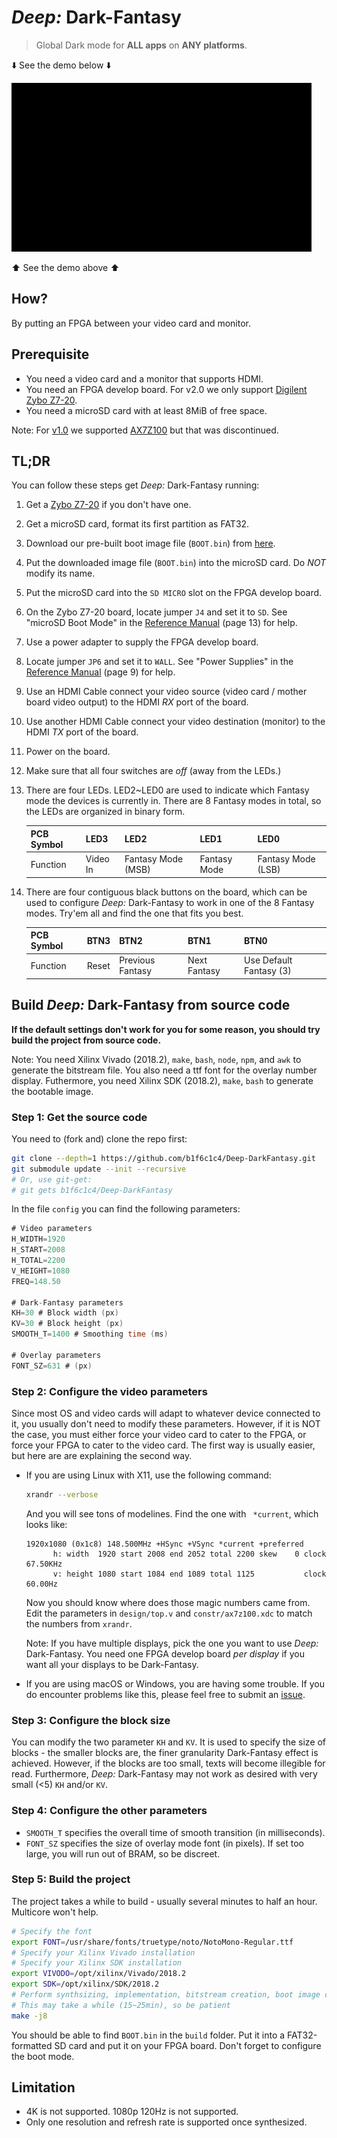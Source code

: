 # *Deep:* Dark-Fantasy

> Global Dark mode for **ALL apps** on **ANY platforms**.

:arrow_down: See the demo below :arrow_down:

![Demonstration of the Deep: Dark-Fantasy system.](demo.gif)

:arrow_up: See the demo above :arrow_up:

## How?

By putting an FPGA between your video card and monitor.

## Prerequisite

- You need a video card and a monitor that supports HDMI.
- You need an FPGA develop board. For v2.0 we only support [Digilent Zybo Z7-20](https://store.digilentinc.com/zybo-z7-zynq-7000-arm-fpga-soc-development-board/).
- You need a microSD card with at least 8MiB of free space.

Note: For [v1.0](https://github.com/b1f6c1c4/Deep-DarkFantasy/tree/v1.0)
we supported [AX7Z100](http://www.alinx.com.cn/index.php/default/content/124.html)
but that was discontinued.

## TL;DR

You can follow these steps get *Deep:* Dark-Fantasy running:

1. Get a [Zybo Z7-20](https://store.digilentinc.com/zybo-z7-zynq-7000-arm-fpga-soc-development-board/) if you don't have one.
1. Get a microSD card, format its first partition as FAT32.
1. Download our pre-built boot image file (`BOOT.bin`) from [here](https://github.com/b1f6c1c4/Deep-DarkFantasy/releases/latest/).
1. Put the downloaded image file (`BOOT.bin`) into the microSD card. Do *NOT* modify its name.
1. Put the microSD card into the `SD MICRO` slot on the FPGA develop board.
1. On the Zybo Z7-20 board, locate jumper `J4` and set it to `SD`. See "microSD Boot Mode" in the [Reference Manual](https://reference.digilentinc.com/_media/reference/programmable-logic/zybo-z7/zybo-z7_rm.pdf) (page 13) for help.
1. Use a power adapter to supply the FPGA develop board.
1. Locate jumper `JP6` and set it to `WALL`. See "Power Supplies" in the [Reference Manual](https://reference.digilentinc.com/_media/reference/programmable-logic/zybo-z7/zybo-z7_rm.pdf) (page 9) for help.
1. Use an HDMI Cable connect your video source (video card / mother board video output) to the HDMI *RX* port of the board.
1. Use another HDMI Cable connect your video destination (monitor) to the HDMI *TX* port of the board.
1. Power on the board.
1. Make sure that all four switches are *off* (away from the LEDs.)
1. There are four LEDs. LED2~LED0 are used to indicate which Fantasy mode the devices is currently in. There are 8 Fantasy modes in total, so the LEDs are organized in binary form.

    | PCB Symbol | LED3 | LED2 | LED1 | LED0 |
    | ---------- | ---- | ---- | ---- | ---- |
    | Function | Video In | Fantasy Mode (MSB) | Fantasy Mode | Fantasy Mode (LSB) |

1. There are four contiguous black buttons on the board, which can be used to configure *Deep:* Dark-Fantasy to work in one of the 8 Fantasy modes. Try'em all and find the one that fits you best.

    | PCB Symbol | BTN3 | BTN2 | BTN1 | BTN0 |
    | ---------- | ---- | ---- | ---- | ---- |
    | Function | Reset | Previous Fantasy | Next Fantasy | Use Default Fantasy (3) |

## Build *Deep:* Dark-Fantasy from source code

**If the default settings don't work for you for some reason, you should try build the project from source code.**

Note: You need Xilinx Vivado (2018.2), `make`, `bash`, `node`, `npm`, and `awk` to generate the bitstream file.
You also need a ttf font for the overlay number display.
Futhermore, you need Xilinx SDK (2018.2), `make`, `bash` to generate the bootable image.

### Step 1: Get the source code

You need to (fork and) clone the repo first:
```bash
git clone --depth=1 https://github.com/b1f6c1c4/Deep-DarkFantasy.git
git submodule update --init --recursive
# Or, use git-get:
# git gets b1f6c1c4/Deep-DarkFantasy
```

In the file `config` you can find the following parameters:
```verilog
# Video parameters
H_WIDTH=1920
H_START=2008
H_TOTAL=2200
V_HEIGHT=1080
FREQ=148.50

# Dark-Fantasy parameters
KH=30 # Block width (px)
KV=30 # Block height (px)
SMOOTH_T=1400 # Smoothing time (ms)

# Overlay parameters
FONT_SZ=631 # (px)
```

### Step 2: Configure the video parameters

Since most OS and video cards will adapt to whatever device connected to it,
you usually don't need to modify these parameters.
However, if it is NOT the case, you must either force your video card to cater to the FPGA,
or force your FPGA to cater to the video card.
The first way is usually easier, but here are are explaining the second way.

- If you are using Linux with X11, use the following command:

    ```bash
    xrandr --verbose
    ```
    And you will see tons of modelines.
    Find the one with ` *current`, which looks like:
    ```
    1920x1080 (0x1c8) 148.500MHz +HSync +VSync *current +preferred
          h: width  1920 start 2008 end 2052 total 2200 skew    0 clock  67.50KHz
          v: height 1080 start 1084 end 1089 total 1125           clock  60.00Hz
    ```
    Now you should know where does those magic numbers came from.
    Edit the parameters in `design/top.v` and `constr/ax7z100.xdc` to match the numbers from `xrandr`.

    Note: If you have multiple displays, pick the one you want to use *Deep:* Dark-Fantasy.
    You need one FPGA develop board *per display* if you want all your displays to be Dark-Fantasy.

- If you are using macOS or Windows, you are having some trouble.
    If you do encounter problems like this, please feel free to submit an [issue](https://github.com/b1f6c1c4/Deep-DarkFantasy/issues).

### Step 3: Configure the block size

You can modify the two parameter `KH` and `KV`.
It is used to specify the size of blocks - the smaller blocks are, the finer granularity Dark-Fantasy effect is achieved.
However, if the blocks are too small, texts will become illegible for read.
Furthermore, *Deep:* Dark-Fantasy may not work as desired with very small (<5) `KH` and/or `KV`.

### Step 4: Configure the other parameters

- `SMOOTH_T` specifies the overall time of smooth transition (in milliseconds).
- `FONT_SZ` specifies the size of overlay mode font (in pixels). If set too large, you will run out of BRAM, so be discreet.

### Step 5: Build the project

The project takes a while to build - usually several minutes to half an hour.
Multicore won't help.
```bash
# Specify the font
export FONT=/usr/share/fonts/truetype/noto/NotoMono-Regular.ttf
# Specify your Xilinx Vivado installation
# Specify your Xilinx SDK installation
export VIVODO=/opt/xilinx/Vivado/2018.2
export SDK=/opt/xilinx/SDK/2018.2
# Perform synthsizing, implementation, bitstream creation, boot image creation.
# This may take a while (15~25min), so be patient
make -j8
```

You should be able to find `BOOT.bin` in the `build` folder.
Put it into a FAT32-formatted SD card and put it on your FPGA board.
Don't forget to configure the boot mode.

## Limitation

- 4K is not supported. 1080p 120Hz is not supported.
- Only one resolution and refresh rate is supported once synthesized.

